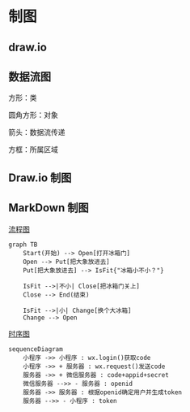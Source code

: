 # 制图

## draw.io

## 数据流图

方形：类

圆角方形：对象

箭头：数据流传递

方框：所属区域

## Draw.io  制图

## MarkDown 制图

[流程图](https://mp.weixin.qq.com/s?__biz=Mzg5OTE5MTY4Nw==&mid=2247483770&idx=1&sn=47eb659fcf86b9e3b7a15327c1b6f9b6&chksm=c0564792f721ce84c050174071d86abde69c4a8b2a3f068c4ad7b284138bf140cc26777c7fce&token=839258608&lang=zh_CN&scene=21#wechat_redirect)

```text
graph TB
    Start(开始) --> Open[打开冰箱门]
    Open --> Put[把大象放进去]
    Put[把大象放进去] --> IsFit{"冰箱小不小？"}

    IsFit -->|不小| Close[把冰箱门关上]
    Close --> End(结束)

    IsFit -->|小| Change[换个大冰箱]
    Change --> Open
```

[时序图](https://mp.weixin.qq.com/s?__biz=Mzg5OTE5MTY4Nw==&mid=2247483780&idx=1&sn=0f2598b2657406b4dfce008489367fe1&chksm=c056476cf721ce7a683d5ac7dceadbfb7d23918519376dba69c8beaf9a326972c233f5b03f13&token=2124347599&lang=zh_CN#rd)

```text
sequenceDiagram
    小程序 ->> 小程序 : wx.login()获取code
    小程序 ->> + 服务器 : wx.request()发送code
    服务器 ->> + 微信服务器 : code+appid+secret
    微信服务器 -->> - 服务器 : openid
    服务器 ->> 服务器 : 根据openid确定用户并生成token
    服务器 -->> - 小程序 : token
```

